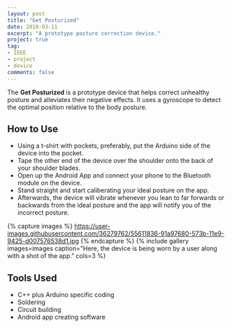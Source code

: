 ```yaml
---
layout: post
title: "Get Posturized"
date: 2018-03-11
excerpt: "A prototype posture correction device."
project: true
tag:
- IEEE
- project
- device
comments: false
---
```

The <b>Get Posturized</b> is a prototype device that helps correct unhealthy posture and alleviates their negative effects. It uses a gyroscope to detect the optimal position relative to the body posture. 

## How to Use
 * Using a t-shirt with pockets, preferably, put the Arduino side of the device into the pocket.
 * Tape the other end of the device over the shoulder onto the back of your shoulder blades.
 * Open up the Android App and connect your phone to the Bluetooth module on the device.
 * Stand straight and start caliberating your ideal posture on the app.
 * Afterwards, the device will vibrate whenever you lean to far forwards or backwards from the ideal posture and the app will notify you      of the incorrect posture.

{% capture images %}
    https://user-images.githubusercontent.com/36279762/55611836-91a97680-573b-11e9-9425-d007576538d1.jpg
{% endcapture %}
{% include gallery images=images caption="Here, the device is being worn by a user along with a shot of the app." cols=3 %}

## Tools Used  
 * C++ plus Arduino specific coding
 * Soldering
 * Circuit building
 * Android app creating software

